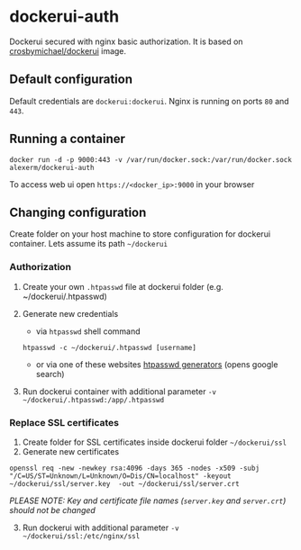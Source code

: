 dockerui-auth
=============

Dockerui secured with nginx basic authorization. It is based on [crosbymichael/dockerui](https://github.com/crosbymichael/dockerui) image.


## Default configuration
Default credentials are `dockerui:dockerui`.
Nginx is running on ports `80` and `443`.

## Running a container

```
docker run -d -p 9000:443 -v /var/run/docker.sock:/var/run/docker.sock alexerm/dockerui-auth
```

To access web ui open `https://<docker_ip>:9000` in your browser

## Changing configuration

Create folder on your host machine to store configuration for dockerui container. Lets assume its path `~/dockerui`

### Authorization

1. Create your own `.htpasswd` file at dockerui folder (e.g. ~/dockerui/.htpasswd)
2. Generate new credentials
	- via `htpasswd` shell command
	```
	htpasswd -c ~/dockerui/.htpasswd [username]
	```
	- or via one of these websites [htpasswd generators](http://goo.gl/yLfKmV) (opens google search)

3. Run dockerui container with additional parameter `-v ~/dockerui/.htpasswd:/app/.htpasswd`

### Replace SSL certificates

1. Create folder for SSL certificates inside dockerui folder `~/dockerui/ssl`
2. Generate new certificates
```
openssl req -new -newkey rsa:4096 -days 365 -nodes -x509 -subj "/C=US/ST=Unknown/L=Unknown/O=Dis/CN=localhost" -keyout ~/dockerui/ssl/server.key  -out ~/dockerui/ssl/server.crt
```
*PLEASE NOTE: Key and certificate file names (`server.key` and `server.crt`) should not be changed*

3. Run dockerui with additional parameter `-v ~/dockerui/ssl:/etc/nginx/ssl`